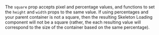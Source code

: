 The `square` prop accepts pixel and percentage values, and functions to set the `height` and `width` props to the same value. If using percentages and your parent container is not a square, then the resulting Skeleton Loading component will not be a square (rather, the each resulting value will correspond to the size of the container based on the same percentage).